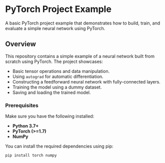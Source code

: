 # PyTorch Project Example

A basic PyTorch project example that demonstrates how to build, train, and evaluate a simple neural network using PyTorch.

## Overview

This repository contains a simple example of a neural network built from scratch using PyTorch. The project showcases:
- Basic tensor operations and data manipulation.
- Using `autograd` for automatic differentiation.
- Constructing a feedforward neural network with fully-connected layers.
- Training the model using a dummy dataset.
- Saving and loading the trained model.


### Prerequisites

Make sure you have the following installed:
- **Python 3.7+**
- **PyTorch (>=1.7)**
- **NumPy**

You can install the required dependencies using pip:

```bash
pip install torch numpy
